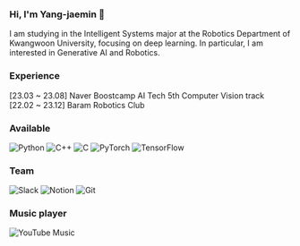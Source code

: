 ### Hi, I'm Yang-jaemin 🙂
I am studying in the Intelligent Systems major at the Robotics Department of Kwangwoon University, focusing on deep learning. In particular, I am interested in Generative AI and Robotics.

### Experience
[23.03 ~ 23.08] Naver Boostcamp AI Tech 5th Computer Vision track  
[22.02 ~ 23.12] Baram Robotics Club

### Available
![Python](https://img.shields.io/badge/python-3670A0?style=for-the-badge&logo=python&logoColor=ffdd54)
![C++](https://img.shields.io/badge/c++-%2300599C.svg?style=for-the-badge&logo=c%2B%2B&logoColor=white)
![C](https://img.shields.io/badge/c-%2300599C.svg?style=for-the-badge&logo=c&logoColor=white)
![PyTorch](https://img.shields.io/badge/PyTorch-%23EE4C2C.svg?style=for-the-badge&logo=PyTorch&logoColor=white)
![TensorFlow](https://img.shields.io/badge/TensorFlow-%23FF6F00.svg?style=for-the-badge&logo=TensorFlow&logoColor=white)

### Team
![Slack](https://img.shields.io/badge/Slack-4A154B?style=for-the-badge&logo=slack&logoColor=white)
![Notion](https://img.shields.io/badge/Notion-%23000000.svg?style=for-the-badge&logo=notion&logoColor=white)
![Git](https://img.shields.io/badge/git-%23F05033.svg?style=for-the-badge&logo=git&logoColor=white)

### Music player
![YouTube Music](https://img.shields.io/badge/YouTube_Music-FF0000?style=for-the-badge&logo=youtube-music&logoColor=white)


